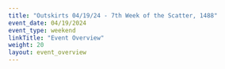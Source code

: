 ```yaml
---
title: "Outskirts 04/19/24 - 7th Week of the Scatter, 1488"
event_date: 04/19/2024
event_type: weekend
linkTitle: "Event Overview"
weight: 20
layout: event_overview
---
```


